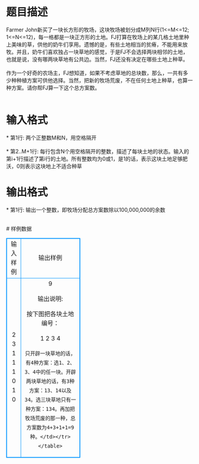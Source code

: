 # 

 
 # 题目描述 
<p>
   Farmer John新买了一块长方形的牧场，这块牧场被划分成M列N行(1<=M<=12; 1<=N<=12)，每一格都是一块正方形的土地。FJ打算在牧场上的某几格土地里种上美味的草，供他的奶牛们享用。遗憾的是，有些土地相当的贫瘠，不能用来放牧。并且，奶牛们喜欢独占一块草地的感觉，于是FJ不会选择两块相邻的土地，也就是说，没有哪两块草地有公共边。当然，FJ还没有决定在哪些土地上种草。<br><br>    作为一个好奇的农场主，FJ想知道，如果不考虑草地的总块数，那么，一共有多少种种植方案可供他选择。当然，把新的牧场荒废，不在任何土地上种草，也算一种方案。请你帮FJ算一下这个总方案数。<br><br></p> 

 
 # 输入格式 
<p>
* 第1行: 两个正整数M和N，用空格隔开<br><br>* 第2..M+1行: 每行包含N个用空格隔开的整数，描述了每块土地的状态。输入的第i+1行描述了第i行的土地。所有整数均为0或1，是1的话，表示这块土地足够肥沃，0则表示这块地上不适合种草<br></p> 

 
 # 输出格式 
<p>
* 第1行: 输出一个整数，即牧场分配总方案数除以100,000,000的余数<br><br></p> 
# 样例数据
<style>
        table,table tr th, table tr td { border:1px solid #0094ff; }
        table { width: 200px; min-height: 25px; line-height: 25px; text-align: center; border-collapse: collapse;}   
    </style>
<table>
	<tr>
		<td>输入样例</td>
		<td>输出样例</td>
	</tr>
<tr><td>2 3
1 1 1
0 1 0


</td><td>9

输出说明:

按下图把各块土地编号：

1 2 3
  4

    只开辟一块草地的话，有4种方案：选1、2、3、4中的任一块。开辟两块草地的话，有3种方案：13、14以及34。选三块草地只有一种方案：134。再加把牧场荒废的那一种，总方案数为4+3+1+1=9种。</td></tr></table>
